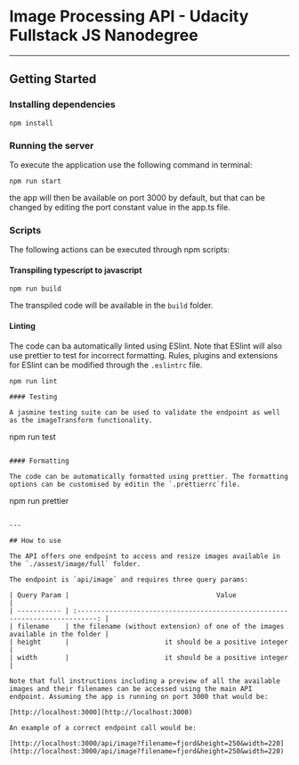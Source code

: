 # Image Processing API - Udacity Fullstack JS Nanodegree
---

## Getting Started

### Installing dependencies


```
npm install
```

### Running the server

To execute the application use the following command in terminal:

```
npm run start
```

the app will then be available on port 3000 by default, but that can be changed by editing the port constant value in the app.ts file.

### Scripts

The following actions can be executed through npm scripts:

#### Transpiling typescript to javascript

```
npm run build
```

The transpiled code will be available in the `build` folder.
#### Linting

The code can ba automatically linted using ESlint. Note that ESlint will also use prettier to test for incorrect formatting. Rules, plugins and extensions for ESlint can be modified through the `.eslintrc` file.

```
npm run lint

#### Testing

A jasmine testing suite can be used to validate the endpoint as well as the imageTransform functionality.

```
npm run test
```

#### Formatting

The code can be automatically formatted using prettier. The formatting options can be customised by editin the `.prettierrc`file.

```
npm run prettier
```

---

## How to use

The API offers one endpoint to access and resize images available in the `./assest/image/full` folder.

The endpoint is `api/image` and requires three query params:

| Query Param |                                     Value                                     |
| ----------- | :---------------------------------------------------------------------------: |
| filename    | the filename (without extension) of one of the images available in the folder |
| height      |                        it should be a positive integer                        |
| width       |                        it should be a positive integer                        |

Note that full instructions including a preview of all the available images and their filenames can be accessed using the main API endpoint. Assuming the app is running on port 3000 that would be:

[http://localhost:3000](http://localhost:3000)

An example of a correct endpoint call would be:

[http://localhost:3000/api/image?filename=fjord&height=250&width=220](http://localhost:3000/api/image?filename=fjord&height=250&width=220)
